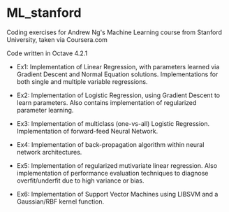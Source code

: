 # ML_stanford
Coding exercises for Andrew Ng's Machine Learning course from Stanford University, taken via Coursera.com

Code written in Octave 4.2.1

* Ex1: Implementation of Linear Regression, with parameters learned via Gradient Descent and Normal Equation solutions.  Implementations for both single and multiple variable regressions.

* Ex2: Implementation of Logistic Regression, using Gradient Descent to learn parameters.  Also contains implementation of regularized parameter learning.

* Ex3: Implementation of multiclass (one-vs-all) Logistic Regression.  Implementation of forward-feed Neural Network.

* Ex4: Implementation of back-propagation algorithm within neural network architectures.

* Ex5: Implementation of regularized mutivariate linear regression.  Also implementation of performance evaluation techniques to diagnose overfit/underfit due to high variance or bias.

* Ex6: Implementation of Support Vector Machines using LIBSVM and a Gaussian/RBF kernel function.
